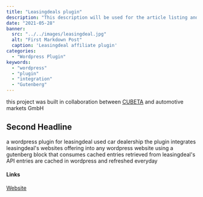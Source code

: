 ```yaml
---
title: "Leasingdeals plugin"
description: "This description will be used for the article listing and search results on Google."
date: "2021-05-28"
banner:
  src: "../../images/leasingdeal.jpg"
  alt: "First Markdown Post"
  caption: 'Leasingdeal affiliate plugin'
categories:
  - "Wordpress Plugin"
keywords:
  - "wordpress"
  - "plugin"
  - "integration"
  - "Gutenberg"
---
```


this project was built in collaboration between <u><a href="https://cubeta.io/">CUBETA</a></u> and automotive markets GmbH

## Second Headline

a wordpress plugin for leasingdeal used car dealership 
the plugin integrates leasingdeal's websites offering into any wordpress website using a gutenberg block that consumes cached entries retrieved from leasingdeal's API
entries are cached in wordpress and refreshed everyday

#### Links

<u><a href="https://leasingdeal.de/">Website</a></u>

